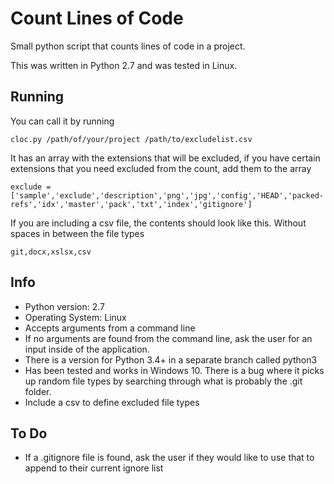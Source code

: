 # Count Lines of Code

Small python script that counts lines of code in a project.

This was written in Python 2.7 and was tested in Linux.

## Running

You can call it by running

    cloc.py /path/of/your/project /path/to/excludelist.csv

It has an array with the extensions that will be excluded, if you have certain extensions that you need excluded from the count, add them to the array

    exclude = ['sample','exclude','description','png','jpg','config','HEAD','packed-refs','idx','master','pack','txt','index','gitignore']

If you are including a csv file, the contents should look like this. Without spaces in between the file types

    git,docx,xslsx,csv

## Info

- Python version: 2.7
- Operating System: Linux
- Accepts arguments from a command line
- If no arguments are found from the command line, ask the user for an input inside of the application.
- There is a version for Python 3.4+ in a separate branch called python3
- Has been tested and works in Windows 10. There is a bug where it picks up random file types by searching through what is probably the .git folder.
- Include a csv to define excluded file types

## To Do

- If a .gitignore file is found, ask the user if they would like to use that to append to their current ignore list
